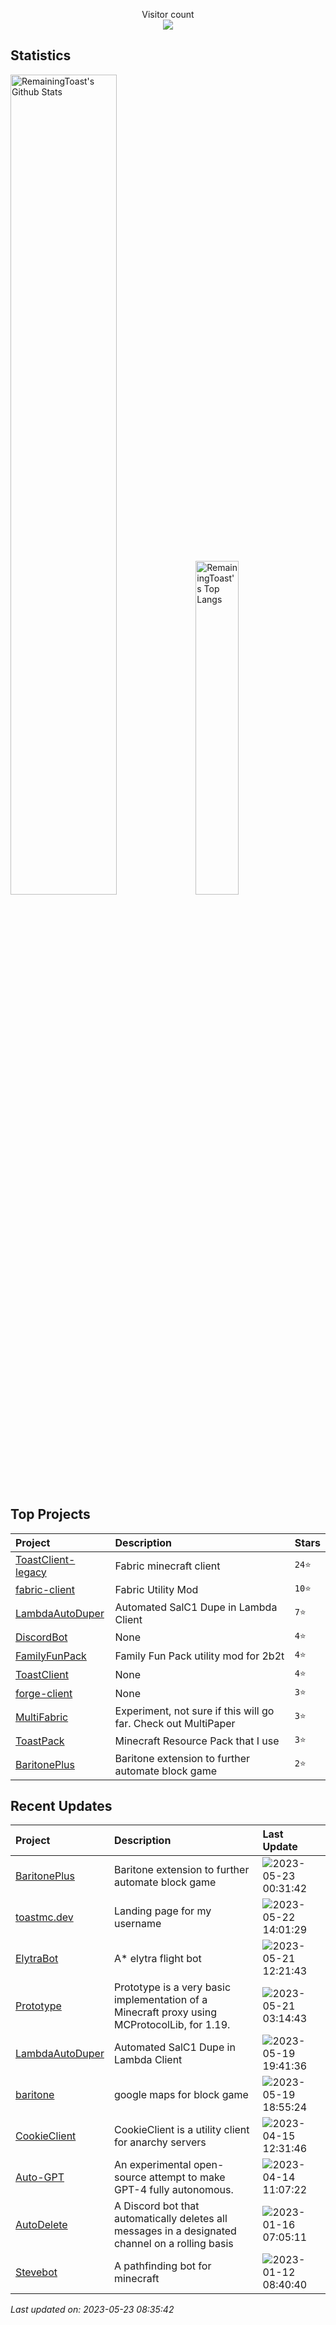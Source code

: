 <p align="center"> 
  Visitor count<br>
  <img src="https://profile-counter.glitch.me/RemainingToast/count.svg" />
</p>

## Statistics
<p>
  <img src="https://github-readme-stats.vercel.app/api?username=RemainingToast&show_icons=true&hide_border=true" alt="RemainingToast's Github Stats" width="58%" />
  <img src="https://github-readme-stats.vercel.app/api/top-langs/?username=RemainingToast&layout=compact&hide_border=true&langs_count=10" alt="RemainingToast's Top Langs" width="37%" /> 
</p>

## Top Projects
|Project|Description|Stars|
|:--|:--|:--|
|[ToastClient-legacy](https://github.com/RemainingToast/ToastClient-legacy)|Fabric minecraft client|`24⭐`|
|[fabric-client](https://github.com/RemainingToast/fabric-client)|Fabric Utility Mod|`10⭐`|
|[LambdaAutoDuper](https://github.com/RemainingToast/LambdaAutoDuper)|Automated SalC1 Dupe in Lambda Client|`7⭐`|
|[DiscordBot](https://github.com/RemainingToast/DiscordBot)|None|`4⭐`|
|[FamilyFunPack](https://github.com/RemainingToast/FamilyFunPack)|Family Fun Pack utility mod for 2b2t|`4⭐`|
|[ToastClient](https://github.com/RemainingToast/ToastClient)|None|`4⭐`|
|[forge-client](https://github.com/RemainingToast/forge-client)|None|`3⭐`|
|[MultiFabric](https://github.com/RemainingToast/MultiFabric)|Experiment, not sure if this will go far. Check out MultiPaper|`3⭐`|
|[ToastPack](https://github.com/RemainingToast/ToastPack)|Minecraft Resource Pack that I use|`3⭐`|
|[BaritonePlus](https://github.com/RemainingToast/BaritonePlus)|Baritone extension to further automate block game |`2⭐`|

## Recent Updates
|Project|Description|Last Update|
|:--|:--|:--|
|[BaritonePlus](https://github.com/RemainingToast/BaritonePlus)|Baritone extension to further automate block game |![2023-05-23 00:31:42](https://img.shields.io/badge/2023--05--23-00%3A31%3A42-brightgreen?style=flat-square)|
|[toastmc.dev](https://github.com/RemainingToast/toastmc.dev)|Landing page for my username|![2023-05-22 14:01:29](https://img.shields.io/badge/2023--05--22-14%3A01%3A29-brightgreen?style=flat-square)|
|[ElytraBot](https://github.com/RemainingToast/ElytraBot)|A* elytra flight bot|![2023-05-21 12:21:43](https://img.shields.io/badge/2023--05--21-12%3A21%3A43-brightgreen?style=flat-square)|
|[Prototype](https://github.com/RemainingToast/Prototype)|Prototype is a very basic implementation of a Minecraft proxy using MCProtocolLib, for 1.19.|![2023-05-21 03:14:43](https://img.shields.io/badge/2023--05--21-03%3A14%3A43-brightgreen?style=flat-square)|
|[LambdaAutoDuper](https://github.com/RemainingToast/LambdaAutoDuper)|Automated SalC1 Dupe in Lambda Client|![2023-05-19 19:41:36](https://img.shields.io/badge/2023--05--19-19%3A41%3A36-brightgreen?style=flat-square)|
|[baritone](https://github.com/RemainingToast/baritone)|google maps for block game|![2023-05-19 18:55:24](https://img.shields.io/badge/2023--05--19-18%3A55%3A24-brightgreen?style=flat-square)|
|[CookieClient](https://github.com/RemainingToast/CookieClient)|CookieClient is a utility client for anarchy servers|![2023-04-15 12:31:46](https://img.shields.io/badge/2023--04--15-12%3A31%3A46-brightgreen?style=flat-square)|
|[Auto-GPT](https://github.com/RemainingToast/Auto-GPT)|An experimental open-source attempt to make GPT-4 fully autonomous.|![2023-04-14 11:07:22](https://img.shields.io/badge/2023--04--14-11%3A07%3A22-brightgreen?style=flat-square)|
|[AutoDelete](https://github.com/RemainingToast/AutoDelete)|A Discord bot that automatically deletes all messages in a designated channel on a rolling basis|![2023-01-16 07:05:11](https://img.shields.io/badge/2023--01--16-07%3A05%3A11-brightgreen?style=flat-square)|
|[Stevebot](https://github.com/RemainingToast/Stevebot)|A pathfinding bot for minecraft|![2023-01-12 08:40:40](https://img.shields.io/badge/2023--01--12-08%3A40%3A40-brightgreen?style=flat-square)|



*Last updated on: 2023-05-23 08:35:42*
